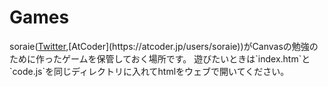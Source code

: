 # Games
soraie([Twitter](https://twitter.com/soraie_),[AtCoder](https://atcoder.jp/users/soraie))がCanvasの勉強のために作ったゲームを保管しておく場所です。
遊びたいときは`index.htm`と`code.js`を同じディレクトリに入れてhtmlをウェブで開いてください。
